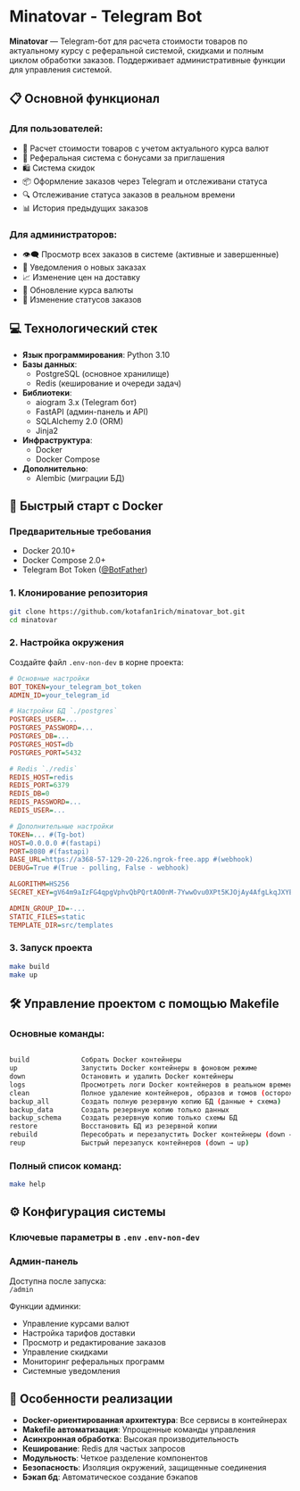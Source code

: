 # Minatovar - Telegram Bot

**Minatovar** — Telegram-бот для расчета стоимости товаров по актуальному курсу с реферальной системой, скидками и полным циклом обработки заказов. Поддерживает административные функции для управления системой.

## 📋 Основной функционал

### Для пользователей:
- 🧮 Расчет стоимости товаров с учетом актуального курса валют
- 🎁 Реферальная система с бонусами за приглашения
- 🛍️ Система скидок
- 📦 Оформление заказов через Telegram и отслеживани статуса
- 🔍 Отслеживание статуса заказов в реальном времени
- 📊 История предыдущих заказов

### Для администраторов:
- 👁‍🗨 Просмотр всех заказов в системе (активные и завершенные)
- 🔔 Уведомления о новых заказах
- 📈 Изменение цен на доставку
- 💱 Обновление курса валюты
- 🚦 Изменение статусов заказов

## 💻 Технологический стек
- **Язык программирования**: Python 3.10
- **Базы данных**: 
  - PostgreSQL (основное хранилище)
  - Redis (кеширование и очереди задач)
- **Библиотеки**:
  - aiogram 3.x (Telegram бот)
  - FastAPI (админ-панель и API)
  - SQLAlchemy 2.0 (ORM)
  - Jinja2 
- **Инфраструктура**:
  - Docker
  - Docker Compose
- **Дополнительно**:
  - Alembic (миграции БД)

## 🚀 Быстрый старт с Docker

### Предварительные требования
- Docker 20.10+
- Docker Compose 2.0+
- Telegram Bot Token ([@BotFather](https://t.me/BotFather))

### 1. Клонирование репозитория
```bash
git clone https://github.com/kotafan1rich/minatovar_bot.git
cd minatovar
```

### 2. Настройка окружения
Создайте файл `.env-non-dev` в корне проекта:
```ini
# Основные настройки
BOT_TOKEN=your_telegram_bot_token
ADMIN_ID=your_telegram_id

# Настройки БД `./postgres`
POSTGRES_USER=...
POSTGRES_PASSWORD=...
POSTGRES_DB=...
POSTGRES_HOST=db
POSTGRES_PORT=5432

# Redis `./redis`
REDIS_HOST=redis
REDIS_PORT=6379
REDIS_DB=0
REDIS_PASSWORD=...
REDIS_USER=...

# Дополнительные настройки
TOKEN=... #(Tg-bot)
HOST=0.0.0.0 #(fastapi)
PORT=8080 #(fastapi)
BASE_URL=https://a368-57-129-20-226.ngrok-free.app #(webhook)
DEBUG=True #(True - polling, False - webhook)

ALGORITHM=HS256
SECRET_KEY=gV64m9aIzFG4qpgVphvQbPQrtAO0nM-7YwwOvu0XPt5KJOjAy4AfgLkqJXYEt

ADMIN_GROUP_ID=-...
STATIC_FILES=static
TEMPLATE_DIR=src/templates
```

### 3. Запуск проекта
```bash
make build
make up
```


## 🛠 Управление проектом с помощью Makefile

### Основные команды:
```bash

build             Собрать Docker контейнеры
up                Запустить Docker контейнеры в фоновом режиме
down              Остановить и удалить Docker контейнеры
logs              Просмотреть логи Docker контейнеров в реальном времени
clean             Полное удаление контейнеров, образов и томов (осторожно!)
backup_all        Создать полную резервную копию БД (данные + схема)
backup_data       Создать резервную копию только данных
backup_schema     Создать резервную копию только схемы БД
restore           Восстановить БД из резервной копии
rebuild           Пересобрать и перезапустить Docker контейнеры (down → build → up)
reup              Быстрый перезапуск контейнеров (down → up)
```

### Полный список команд:
```bash
make help
```

## ⚙️ Конфигурация системы

### Ключевые параметры в `.env` `.env-non-dev`


### Админ-панель
Доступна после запуска:  
`/admin`

Функции админки:
- Управление курсами валют
- Настройка тарифов доставки
- Просмотр и редактирование заказов
- Управление скидками
- Мониторинг реферальных программ
- Системные уведомления



## 🌟 Особенности реализации
- **Docker-ориентированная архитектура**: Все сервисы в контейнерах
- **Makefile автоматизация**: Упрощенные команды управления
- **Асинхронная обработка**: Высокая производительность
- **Кеширование**: Redis для частых запросов
- **Модульность**: Четкое разделение компонентов
- **Безопасность**: Изоляция окружений, защищенные соединения
- **Бэкап бд**: Автоматическое создание бэкапов 
